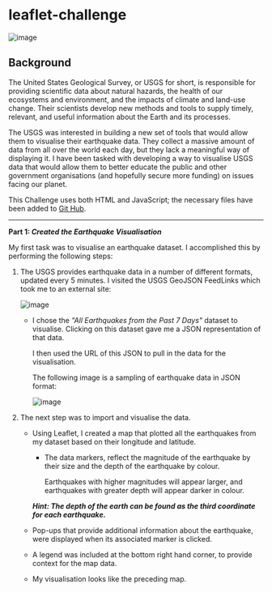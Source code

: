 # leaflet-challenge

![image](https://github.com/Mago281/leaflet-challenge/assets/131424690/6ed85a23-cdde-410c-aafd-4a64eaaa1d72)

## Background

The United States Geological Survey, or USGS for short, is responsible for providing scientific data about natural hazards, the health of our ecosystems and environment, and the impacts of climate and land-use change. Their scientists develop new methods and tools to supply timely, relevant, and useful information about the Earth and its processes.

The USGS was interested in building a new set of tools that would allow them to visualise their earthquake data. They collect a massive amount of data from all over the world each day, but they lack a meaningful way of displaying it. 
I have been tasked with developing a way to visualise USGS data that would allow them to better educate the public and other government organisations (and hopefully secure more funding) on issues facing our planet.

This Challenge uses both HTML and JavaScript; the necessary files have been added to [Git Hub](https://github.com/Mago281/leaflet-challenge/tree/main/Leaflet-Part-1/). 

---

**Part 1: _Created the Earthquake Visualisation_**

My first task was to visualise an earthquake dataset. I accomplished this by performing the following steps:

1.  The USGS provides earthquake data in a number of different formats, updated every 5 minutes. I visited the USGS GeoJSON FeedLinks which took me to an external site:

    ![image](https://github.com/Mago281/leaflet-challenge/assets/131424690/d7b78720-34db-4b17-a2e0-93c8ff213ec8)

    - I chose the _"All Earthquakes from the Past 7 Days"_ dataset to visualise. Clicking on this dataset gave me a JSON representation of that data.  
      
      I then used the URL of this JSON to pull in the data for the visualisation. 
      
      The following image is a sampling of earthquake data in JSON format:

      ![image](https://github.com/Mago281/leaflet-challenge/assets/131424690/44b49f50-986f-4dc5-a819-6966c4b0effc)


2.  The next step was to import and visualise the data.

    - Using Leaflet, I created a map that plotted all the earthquakes from my dataset based on their longitude and latitude.

        + The data markers, reflect the magnitude of the earthquake by their size and the depth of the earthquake by colour.
          
          Earthquakes with higher magnitudes will appear larger, and earthquakes with greater depth will appear darker in colour.

        _**Hint: The depth of the earth can be found as the third coordinate for each earthquake.**_

    - Pop-ups that provide additional information about the earthquake, were displayed when its associated marker is clicked.

    - A legend was included at the bottom right hand corner, to provide context for the map data.

    - My visualisation looks like the preceding map.


